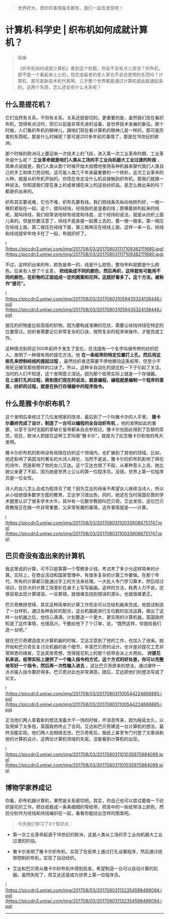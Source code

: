 > 世界好大，奇妙的事情每天都有，我们一起去发现吧！

# 计算机·科学史 | 织布机如何成就计算机？

> 徐来
> 
> 《织布机如何成就计算机》看到这个标题，你会不会有点儿惊讶？织布机，那不是一个看起来土土的，现在连最老的老人家也不会去使用的东西吗？计算机，那可是新技术的代表啊，几乎整个世界都是通过计算机彼此联通起来的。这两个东西，怎么还会有什么关系呢？

## 什么是提花机？

它们当然有关系，不但有关系，关系还挺密切的。更重要的是，虽然我们现在看织布机，觉得有点过时，但它以前是非常先进的设备，是世界技术发展的象征。那个时候，人们看织布机的眼神儿，跟咱们现在看计算机的眼神儿是一样的，那可是厉害的东西呢。那是什么时候呢？那可是200多年前的事情了，那是在18世纪的欧洲。

那个时候的欧洲马上要迎来一次技术上的飞跃，进入第一次工业革命时期，工业革命是什么呢？ **工业革命就是咱们人类从工场的手工业向机器大工业过渡的阶段** ，简单点说就是，我们人类从那个时候开始大规模地使用各种机器来替代我们人类自己的手工和体力劳动啦。这可是人类几千年来最重要的一个转折。这次工业革命的火种，就是从织布机开始的。你现在肯定没什么机会接触到织布机，那我们就换一种说法，你知道我们穿在身上的或者铺在床上的这些纺织品，是怎么做出来的吗？都是织出来的。

织布其实要说难，它也不难，织布先要有线，我们把线条先纵向地排列好，一根一根的紧贴在一起。这个，就叫经线，经线指的是竖着的线；那横着排列起来的线呢，就叫纬线，我们经常说地球有经度和纬度，这个经纬的说法，就是从纺织上面儿来的。但是你要注意了，纬线不是直接一起摞上去的，要一根一根来，第一根压在经线上面，第二根压在经线下面，第三根再压在经线上面，这样一来一去，经线和纬线就牢牢地卡在了一起，布就织好了。

![https://piccdn3.umiwi.com/img/201708/03/201708031117109382111680.jpg](https://piccdn3.umiwi.com/img/201708/03/201708031117109382111680.jpg)

不过，这样织出来的布，颜色是单一的，线是什么颜色，整块布料就都是什么颜色。后来有人想了个主意， **把线染成不同的颜色，然后再织，这样就有可能用不同的颜色，在织物的正面组成一定的图案和花样。这就好看多了。这个方法，被称作“提花”。**

![https://piccdn3.umiwi.com/img/201708/03/201708031059435324138446.jpg](https://piccdn3.umiwi.com/img/201708/03/201708031059435324138446.jpg)

提花的织物是比较高级的织物，因为要构成准确的花纹，需要让经线纬线在特定的位置穿过。纺织者需要记忆非常复杂的口诀，按照复杂的程序来操作，才能完成工作。

这种情况到将近300年前终于发生了变化，在法国有一个名字叫做布修的纺织匠人，发明了一种很有用的提花方法。他 **在一条纸带的特定位置打上孔，然后用这些孔来控制经线的提起过程** 。虽然纺织者还需要不停地挪动这条纸带，但至少不用死记硬背那些图样的口诀了。所以，这种半自动化的提花机一下子引起了关注。当时的人们不知道，这个发明意义深远。因为那个纸带实际上就是一个存储器。 **在上面打孔的过程，换到我们现在的说法，就是编程，编程就是编制一个程序的意思，纺织的过程，就是在执行存储器中的程序指令。**

## 什么是雅卡尔织布机？

这个发明后来经过了几位发明家的改进，最后到了一个叫雅卡尔的人手里。 **雅卡尔最终完成了设计，制造了一台可以编程的全自动织布机** 。他的发明如此的重要，以至于当时法国的拿破仑皇帝都亲自去参观过。雅卡尔也因此得到了巨额的奖赏。现在，欧洲人把提花这种工艺叫做“雅卡尔”，就是为了纪念雅卡尔和他的伟大发明。

雅卡尔织布机的影响没有局限在纺织这个领域内，也扩展到了其他的领域。比如，他还影响了英国当时著名的大诗人拜伦，当然不是说，雅卡尔的织布机影响了拜伦的诗作，而是影响了他的女儿艾达。这个艾达也很了不起，从某种意义上说，她比她父亲更了不起，因为她是世界上公认的第一位程序员。没错，世界上第一位程序员是一位女性。

诗人的女儿怎么会成为程序员了呢？因为艾达的母亲不希望女儿继续当诗人，所以从小给她很多数学方面的教育，艾达学习很出色，同时，她还在当时英国伦敦的学术圈里认识了很多学术大牛。其中有一位数学教授叫巴贝奇。艾达发现，这位巴贝奇教授正在做一件非常重要，又非常有趣的事情。这件事情就是——计算。

![https://piccdn3.umiwi.com/img/201708/03/201708031100339086751747.jpg](https://piccdn3.umiwi.com/img/201708/03/201708031100339086751747.jpg)

## 巴贝奇没有造出来的计算机

我这里说的计算，可不只是算算一个雪糕多少钱，考试考了多少分这样简单的计算。实际上，在商业活动和国家管理中，有很多复杂的计算工作要做。在那个年代，所有的计算都只能通过手工的方法来处理。一大批人专门学习算术，然后经过培训，在巨大的计算工场里趴在桌子上写写画画。这样的方法，耗费人力不说，还很容易出现计算错误，一旦算错，就很难去找到错误的源头，也就很难更正。

巴贝奇教授觉得，其实这种简单的计算工作完全可以交给机器来完成。他尝试制造了一台样机，通过各种齿轮的配合，这台机器能进行五位数的加法运算。做出了这样一台机器之后，他信心满满，计划要造一个更大、更实用的计算机器。英国政府知道了这件事情，也很高兴，干脆给他下了个订单，说，“既然这样，你就给我们造一台吧。”

就在巴贝奇建造庞大计算机器的时候，艾达注意到了他的工作，也加入了进来。她开始和巴贝奇反复讨论机器的各个细节，丰富巴贝奇的设计。也许是对提花工艺非常熟悉的缘故，艾达突发奇想，觉得提花机上的那个纸带会派上大用处。 **对提花机来说，纸带实际上提供了一个输入指令的方式，这个方式的好处是，你可以完整地写好一个指令，然后再一次性输入进去** 。这比巴贝奇原来的想法，通过硬件一点点输入指令要好得多。巴贝奇对此也非常满意。随后，艾达把他们的想法写成了论文。

![https://piccdn3.umiwi.com/img/201708/03/201708031100544224666885.jpg](https://piccdn3.umiwi.com/img/201708/03/201708031100544224666885.jpg)

正当他们两人拿着新的想法准备大干一场的时候，坏消息传来，因为拖延太久，以及用掉了太多钱，英国政府终止了合同。艾达和巴贝奇建造一台计算机的想法，最终没能实现。他们两人也相继去世。巴贝奇死后，报纸上甚至专门刊登了文章讽刺他的计算机设计。这两位计算机领域的先驱，没能看到计算机的出现。

![https://piccdn3.umiwi.com/img/201708/03/201708031101035975984099.jpg](https://piccdn3.umiwi.com/img/201708/03/201708031101035975984099.jpg)

## 博物学家养成记

你看，织布机跟计算机，果然是关系密切吧。其实，你自己也可以尝试着做一下纺织提花的工作。把白纸裁成一条条细细的窄纸带，把其中的一些纸带涂上颜色，然后分别作为经线和纬线编织在一起，看看你能纺出怎样的图案吧。

> 今天我们学习了3个知识点：

* 第一次工业革命起源于18世纪的欧洲，这是人类从工场的手工业向机器大工业过渡的阶段。

* 雅卡尔发明了雅卡尔织布机，实现了在纸带上通过打孔设置程序，然后通过纸带控制织布机，实现了自动纺织。

* 艾达和巴贝奇从雅卡尔织布机中得到启发，希望制造一台可以自动计算的机器。虽然失败了，但艾达还是成为世界上第一位程序员。

![https://piccdn3.umiwi.com/img/201708/03/201708031132354598499094.jpg](https://piccdn3.umiwi.com/img/201708/03/201708031132354598499094.jpg)

---
